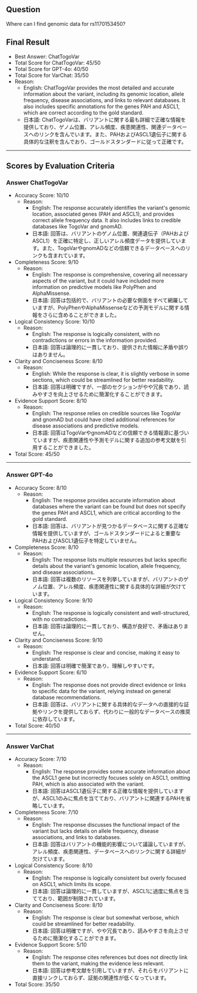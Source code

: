 ## Question

Where can I find genomic data for rs1170153450?

## Final Result

- Best Answer: ChatTogoVar
- Total Score for ChatTogoVar: 45/50
- Total Score for GPT-4o: 40/50
- Total Score for VarChat: 35/50
- Reason:
  - English: ChatTogoVar provides the most detailed and accurate information about the variant, including its genomic location, allele frequency, disease associations, and links to relevant databases. It also includes specific annotations for the genes PAH and ASCL1, which are correct according to the gold standard.
  - 日本語: ChatTogoVarは、バリアントに関する最も詳細で正確な情報を提供しており、ゲノム位置、アレル頻度、疾患関連性、関連データベースへのリンクを含んでいます。また、PAHおよびASCL1遺伝子に関する具体的な注釈を含んでおり、ゴールドスタンダードに従って正確です。

---

## Scores by Evaluation Criteria

### Answer ChatTogoVar
- Accuracy Score: 10/10
  - Reason: 
    - English: The response accurately identifies the variant's genomic location, associated genes (PAH and ASCL1), and provides correct allele frequency data. It also includes links to credible databases like TogoVar and gnomAD.
    - 日本語: 回答は、バリアントのゲノム位置、関連遺伝子（PAHおよびASCL1）を正確に特定し、正しいアレル頻度データを提供しています。また、TogoVarやgnomADなどの信頼できるデータベースへのリンクも含まれています。
- Completeness Score: 9/10
  - Reason: 
    - English: The response is comprehensive, covering all necessary aspects of the variant, but it could have included more information on predictive models like PolyPhen and AlphaMissense.
    - 日本語: 回答は包括的で、バリアントの必要な側面をすべて網羅していますが、PolyPhenやAlphaMissenseなどの予測モデルに関する情報をさらに含めることができました。
- Logical Consistency Score: 10/10
  - Reason: 
    - English: The response is logically consistent, with no contradictions or errors in the information provided.
    - 日本語: 回答は論理的に一貫しており、提供された情報に矛盾や誤りはありません。
- Clarity and Conciseness Score: 8/10
  - Reason: 
    - English: While the response is clear, it is slightly verbose in some sections, which could be streamlined for better readability.
    - 日本語: 回答は明確ですが、一部のセクションがやや冗長であり、読みやすさを向上させるために簡潔化することができます。
- Evidence Support Score: 8/10
  - Reason: 
    - English: The response relies on credible sources like TogoVar and gnomAD but could have cited additional references for disease associations and predictive models.
    - 日本語: 回答はTogoVarやgnomADなどの信頼できる情報源に基づいていますが、疾患関連性や予測モデルに関する追加の参考文献を引用することができました。
- Total Score: 45/50

---

### Answer GPT-4o
- Accuracy Score: 8/10
  - Reason: 
    - English: The response provides accurate information about databases where the variant can be found but does not specify the genes PAH and ASCL1, which are critical according to the gold standard.
    - 日本語: 回答は、バリアントが見つかるデータベースに関する正確な情報を提供していますが、ゴールドスタンダードによると重要なPAHおよびASCL1遺伝子を特定していません。
- Completeness Score: 8/10
  - Reason: 
    - English: The response lists multiple resources but lacks specific details about the variant's genomic location, allele frequency, and disease associations.
    - 日本語: 回答は複数のリソースを列挙していますが、バリアントのゲノム位置、アレル頻度、疾患関連性に関する具体的な詳細が欠けています。
- Logical Consistency Score: 9/10
  - Reason: 
    - English: The response is logically consistent and well-structured, with no contradictions.
    - 日本語: 回答は論理的に一貫しており、構造が良好で、矛盾はありません。
- Clarity and Conciseness Score: 9/10
  - Reason: 
    - English: The response is clear and concise, making it easy to understand.
    - 日本語: 回答は明確で簡潔であり、理解しやすいです。
- Evidence Support Score: 6/10
  - Reason: 
    - English: The response does not provide direct evidence or links to specific data for the variant, relying instead on general database recommendations.
    - 日本語: 回答は、バリアントに関する具体的なデータへの直接的な証拠やリンクを提供しておらず、代わりに一般的なデータベースの推奨に依存しています。
- Total Score: 40/50

---

### Answer VarChat
- Accuracy Score: 7/10
  - Reason: 
    - English: The response provides some accurate information about the ASCL1 gene but incorrectly focuses solely on ASCL1, omitting PAH, which is also associated with the variant.
    - 日本語: 回答はASCL1遺伝子に関する正確な情報を提供していますが、ASCL1のみに焦点を当てており、バリアントに関連するPAHを省略しています。
- Completeness Score: 7/10
  - Reason: 
    - English: The response discusses the functional impact of the variant but lacks details on allele frequency, disease associations, and links to databases.
    - 日本語: 回答はバリアントの機能的影響について議論していますが、アレル頻度、疾患関連性、データベースへのリンクに関する詳細が欠けています。
- Logical Consistency Score: 8/10
  - Reason: 
    - English: The response is logically consistent but overly focused on ASCL1, which limits its scope.
    - 日本語: 回答は論理的に一貫していますが、ASCL1に過度に焦点を当てており、範囲が制限されています。
- Clarity and Conciseness Score: 8/10
  - Reason: 
    - English: The response is clear but somewhat verbose, which could be streamlined for better readability.
    - 日本語: 回答は明確ですが、やや冗長であり、読みやすさを向上させるために簡潔化することができます。
- Evidence Support Score: 5/10
  - Reason: 
    - English: The response cites references but does not directly link them to the variant, making the evidence less relevant.
    - 日本語: 回答は参考文献を引用していますが、それらをバリアントに直接リンクしておらず、証拠の関連性が低くなっています。
- Total Score: 35/50